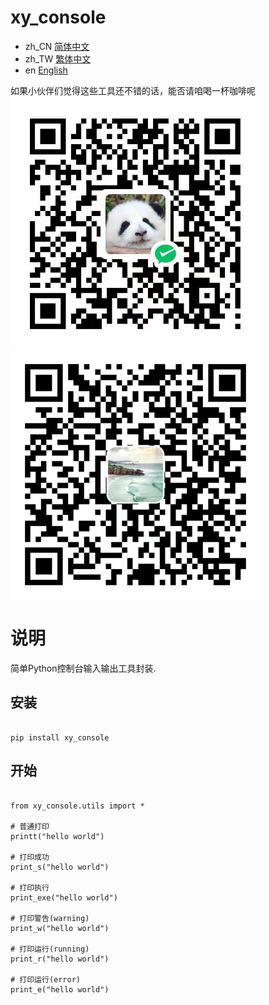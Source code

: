 # xy_console

- zh_CN [简体中文](readme/README_zh_CN.md)
- zh_TW [繁体中文](readme/README_zh_TW.md)
- en [English](readme/README_en.md)

如果小伙伴们觉得这些工具还不错的话，能否请咱喝一杯咖啡呢
![微信](readme/WeChat.png)
![支付宝](readme/Alipay.png)
# 说明
简单Python控制台输入输出工具封装.

## 安装
```

pip install xy_console

```


## 开始


```

from xy_console.utils import *

# 普通打印
printt("hello world")

# 打印成功
print_s("hello world")

# 打印执行
print_exe("hello world")

# 打印警告(warning)
print_w("hello world")

# 打印运行(running)
print_r("hello world")

# 打印运行(error)
print_e("hello world")


```
